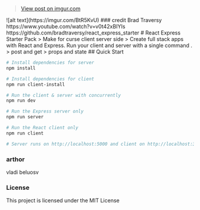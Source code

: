 <blockquote class="imgur-embed-pub" lang="en" data-id="BtR5KvU"><a href="//imgur.com/BtR5KvU">View post on imgur.com</a></blockquote><script async src="//s.imgur.com/min/embed.js" charset="utf-8"></script>
![alt text](https://imgur.com/BtR5KvU)
### credit
Brad Traversy
https://www.youtube.com/watch?v=v0t42xBIYIs
https://github.com/bradtraversy/react_express_starter
# React Express Starter Pack 
> Make for curse client server side
> Create full stack apps with React and Express. Run your client and server with a single command . 
> post and get
> props and state
## Quick Start

``` bash
# Install dependencies for server
npm install

# Install dependencies for client
npm run client-install

# Run the client & server with concurrently
npm run dev

# Run the Express server only
npm run server

# Run the React client only
npm run client

# Server runs on http://localhost:5000 and client on http://localhost:3000
```
### arthor
vladi beluosv
### License
This project is licensed under the MIT License
